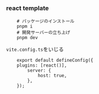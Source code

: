 ### react template

```
    # パッケージのインストール
    pnpm i
    # 開発サーバーの立ち上げ
    pnpm dev
```

`vite.config.ts`をいじる

```
    export default defineConfig({
    plugins: [react()],
        server: {
            host: true,
        },
    });

```
